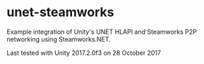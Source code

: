 # unet-steamworks
Example integration of Unity's UNET HLAPI and Steamworks P2P networking using Steamworks.NET.

Last tested with Unity 2017.2.0f3 on 28 October 2017
